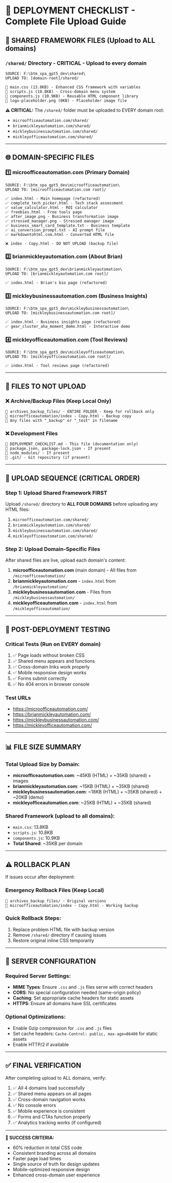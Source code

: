 # 🚀 DEPLOYMENT CHECKLIST - Complete File Upload Guide

## 📁 SHARED FRAMEWORK FILES (Upload to ALL domains)

### `/shared/` Directory - **CRITICAL - Upload to every domain**

```
SOURCE: F:\btm_spa_gpt5_dev\shared\
UPLOAD TO: [domain-root]/shared/

📄 main.css (13.8KB) - Enhanced CSS framework with variables
📄 scripts.js (10.8KB) - Cross-domain menu system  
📄 components.js (10.9KB) - Reusable HTML component library
📄 logo-placeholder.png (0KB) - Placeholder image file
```

**⚠️ CRITICAL:** The `/shared/` folder must be uploaded to EVERY domain root:

- `microofficeautomation.com/shared/`
- `brianmickleyautomation.com/shared/`
- `mickleybusinessautomation.com/shared/`
- `mickleyofficeautomation.com/shared/`

---

## 🌐 DOMAIN-SPECIFIC FILES

### 1️⃣ **microofficeautomation.com** (Primary Domain)

```
SOURCE: F:\btm_spa_gpt5_dev\microofficeautomation\
UPLOAD TO: [microofficeautomation.com root]/

✅ index.html - Main homepage (refactored)
✅ complete_tech_picker.html - Tech stack assessment
✅ value_calculator.html - ROI calculator  
✅ freebies.html - Free tools page
✅ after_image.png - Business transformation image
✅ stressed_manager.png - Stressed manager image
✅ business_smart_card_template.txt - Business template
✅ ai_conversion_prompt.txt - AI prompt file
✅ markdowntohtml.com.html - Converted HTML file

❌ index - Copy.html - DO NOT UPLOAD (backup file)
```

### 2️⃣ **brianmickleyautomation.com** (About Brian)

```
SOURCE: F:\btm_spa_gpt5_dev\brianmickleyautomation\
UPLOAD TO: [brianmickleyautomation.com root]/

✅ index.html - Brian's bio page (refactored)
```

### 3️⃣ **mickleybusinessautomation.com** (Business Insights)

```
SOURCE: F:\btm_spa_gpt5_dev\mickleybusinessautomation\
UPLOAD TO: [mickleybusinessautomation.com root]/

✅ index.html - Business insights page (refactored)
✅ gear_cluster_aha_moment_demo.html - Interactive demo
```

### 4️⃣ **mickleyofficeautomation.com** (Tool Reviews)

```
SOURCE: F:\btm_spa_gpt5_dev\mickleyofficeautomation\
UPLOAD TO: [mickleyofficeautomation.com root]/

✅ index.html - Tool reviews page (refactored)
```

---

## 📂 FILES TO **NOT** UPLOAD

### ❌ Archive/Backup Files (Keep Local Only)

```
📁 archives_backup_files/ - ENTIRE FOLDER - Keep for rollback only
📄 microofficeautomation/index - Copy.html - Backup copy
📄 Any files with "_backup" or "_test" in filename
```

### ❌ Development Files

```
📄 DEPLOYMENT_CHECKLIST.md - This file (documentation only)
📄 package.json, package-lock.json - If present
📁 node_modules/ - If present
📁 .git/ - Git repository (if present)
```

---

## 🔄 UPLOAD SEQUENCE (CRITICAL ORDER)

### **Step 1: Upload Shared Framework FIRST**

Upload `/shared/` directory to **ALL FOUR DOMAINS** before uploading any HTML files:

1. `microofficeautomation.com/shared/`
2. `brianmickleyautomation.com/shared/`  
3. `mickleybusinessautomation.com/shared/`
4. `mickleyofficeautomation.com/shared/`

### **Step 2: Upload Domain-Specific Files**

After shared files are live, upload each domain's content:

1. **microofficeautomation.com** (main domain) - All files from `/microofficeautomation/`
2. **brianmickleyautomation.com** - `index.html` from `/brianmickleyautomation/`
3. **mickleybusinessautomation.com** - Files from `/mickleybusinessautomation/`
4. **mickleyofficeautomation.com** - `index.html` from `/mickleyofficeautomation/`

---

## 🧪 POST-DEPLOYMENT TESTING

### **Critical Tests (Run on EVERY domain)**

1. ✅ Page loads without broken CSS
2. ✅ Shared menu appears and functions
3. ✅ Cross-domain links work properly
4. ✅ Mobile responsive design works
5. ✅ Forms submit correctly
6. ✅ No 404 errors in browser console

### **Test URLs**

- https://microofficeautomation.com/
- https://brianmickleyautomation.com/
- https://mickleybusinessautomation.com/
- https://mickleyofficeautomation.com/

---

## 📊 FILE SIZE SUMMARY

### **Total Upload Size by Domain:**

- **microofficeautomation.com**: ~45KB (HTML) + ~35KB (shared) + images
- **brianmickleyautomation.com**: ~15KB (HTML) + ~35KB (shared)
- **mickleybusinessautomation.com**: ~18KB (HTML) + ~35KB (shared) + ~20KB (demo)
- **mickleyofficeautomation.com**: ~25KB (HTML) + ~35KB (shared)

### **Shared Framework (upload to all domains):**

- `main.css`: 13.8KB
- `scripts.js`: 10.8KB  
- `components.js`: 10.9KB
- **Total Shared**: ~35KB per domain

---

## ⚠️ ROLLBACK PLAN

If issues occur after deployment:

### **Emergency Rollback Files (Keep Local)**

```
📁 archives_backup_files/ - Original versions
📄 microofficeautomation/index - Copy.html - Working backup
```

### **Quick Rollback Steps:**

1. Replace problem HTML file with backup version
2. Remove `/shared/` directory if causing issues
3. Restore original inline CSS temporarily

---

## 🔧 SERVER CONFIGURATION

### **Required Server Settings:**

- **MIME Types**: Ensure `.css` and `.js` files serve with correct headers
- **CORS**: No special configuration needed (same-origin policy)
- **Caching**: Set appropriate cache headers for static assets
- **HTTPS**: Ensure all domains have SSL certificates

### **Optional Optimizations:**

- Enable Gzip compression for `.css` and `.js` files
- Set cache headers: `Cache-Control: public, max-age=86400` for static assets
- Enable HTTP/2 if available

---

## ✅ FINAL VERIFICATION

After completing upload to ALL domains, verify:

1. ✅ All 4 domains load successfully
2. ✅ Shared menu appears on all pages
3. ✅ Cross-domain navigation works
4. ✅ No console errors
5. ✅ Mobile experience is consistent
6. ✅ Forms and CTAs function properly
7. ✅ Analytics tracking works (if configured)

---

**🎯 SUCCESS CRITERIA:** 

- 60% reduction in total CSS code
- Consistent branding across all domains
- Faster page load times
- Single source of truth for design updates
- Mobile-optimized responsive design
- Enhanced cross-domain user experience